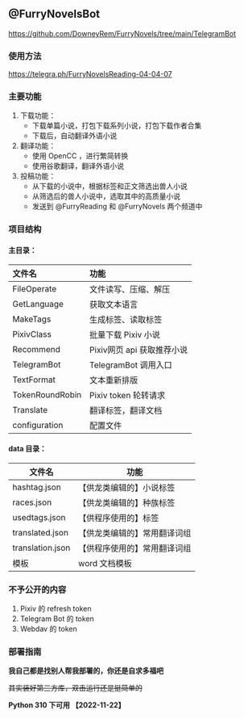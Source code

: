 ## @FurryNovelsBot
https://github.com/DowneyRem/FurryNovels/tree/main/TelegramBot

### 使用方法
https://telegra.ph/FurryNovelsReading-04-04-07

### 主要功能
1. 下载功能：
   - 下载单篇小说，打包下载系列小说，打包下载作者合集
   - 下载后，自动翻译外语小说
2. 翻译功能：
   - 使用 OpenCC ，进行繁简转换
   - 使用谷歌翻译，翻译外语小说
3. 投稿功能：
   - 从下载的小说中，根据标签和正文筛选出兽人小说
   - 从筛选后的兽人小说中，选取其中的高质量小说
   - 发送到 @FurryReading 和 @FurryNovels 两个频道中

### 项目结构
#### 主目录：
| 文件名          | 功能                       |
| :-------------- | :------------------------- |
| FileOperate     | 文件读写、压缩、解压       |
| GetLanguage     | 获取文本语言               |
| MakeTags        | 生成标签、读取标签         |
| PixivClass      | 批量下载 Pixiv 小说        |
| Recommend       | Pixiv网页 api 获取推荐小说 |
| TelegramBot     | TelegramBot 调用入口       |
| TextFormat      | 文本重新排版               |
| TokenRoundRobin | Pixiv token 轮转请求       |
| Translate       | 翻译标签，翻译文档         |
| configuration   | 配置文件                   |

#### data 目录：
| 文件名           | 功能                         |
| ---------------- | ---------------------------- |
| hashtag.json     | 【供龙类编辑的】小说标签     |
| races.json       | 【供龙类编辑的】种族标签     |
| usedtags.json    | 【供程序使用的】标签         |
| translated.json  | 【供龙类编辑的】常用翻译词组 |
| translation.json | 【供程序使用的】常用翻译词组 |
| 模板             | word 文档模板                |


### 不予公开的内容
1. Pixiv 的 refresh token
1. Telegram Bot 的 token
3. Webdav 的 token

### 部署指南
**我自己都是找别人帮我部署的，你还是自求多福吧**

~~其实装好第三方库，双击运行还是挺简单的~~

**Python 310 下可用 【2022-11-22】**

